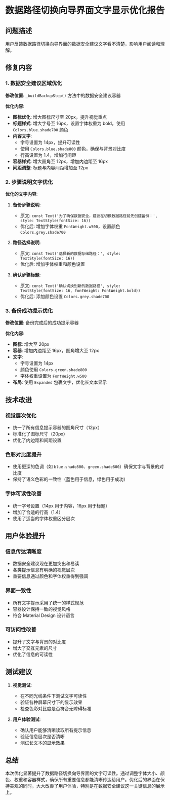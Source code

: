 # 数据路径切换向导界面文字显示优化报告

## 问题描述

用户反馈数据路径切换向导界面的数据安全建议文字看不清楚，影响用户阅读和理解。

## 修复内容

### 1. 数据安全建议区域优化

**修改位置**: `_buildBackupStep()` 方法中的数据安全建议容器

**优化内容**:
- **图标优化**: 增大图标尺寸至 20px，提升视觉重点
- **标题样式**: 增大字号至 16px，设置字体权重为 bold，使用 `Colors.blue.shade700` 颜色
- **内容文字**: 
  - 字号设置为 14px，提升可读性
  - 使用 `Colors.blue.shade800` 颜色，确保与背景对比度
  - 行高设置为 1.4，增加行间距
- **容器样式**: 增大圆角至 12px，增加内边距至 16px
- **间距调整**: 标题与内容间距增加至 12px

### 2. 步骤说明文字优化

**优化的文字内容**:

1. **备份步骤说明**:
   - 原文: `const Text('为了确保数据安全，建议在切换数据路径前先创建备份：', style: TextStyle(fontSize: 16))`
   - 优化后: 增加字体权重 `FontWeight.w500`，设置颜色 `Colors.grey.shade700`

2. **路径选择说明**:
   - 原文: `const Text('选择新的数据存储路径：', style: TextStyle(fontSize: 16))`
   - 优化后: 增加字体权重和颜色设置

3. **确认步骤标题**:
   - 原文: `const Text('确认切换到新的数据路径', style: TextStyle(fontSize: 16, fontWeight: FontWeight.bold))`
   - 优化后: 添加颜色设置 `Colors.grey.shade700`

### 3. 备份成功提示优化

**修改位置**: 备份完成后的成功提示容器

**优化内容**:
- **图标**: 增大至 20px
- **容器**: 增加内边距至 16px，圆角增大至 12px
- **文字**: 
  - 字号设置为 14px
  - 颜色使用 `Colors.green.shade800`
  - 字体权重设置为 `FontWeight.w500`
- **布局**: 使用 `Expanded` 包裹文字，优化长文本显示

## 技术改进

### 视觉层次优化
- 统一了所有信息提示容器的圆角尺寸（12px）
- 标准化了图标尺寸（20px）
- 优化了内边距和间距设置

### 色彩对比度提升
- 使用更深的色调（如 `blue.shade800`、`green.shade800`）确保文字与背景的对比度
- 保持了语义色彩的一致性（蓝色用于信息，绿色用于成功）

### 字体可读性改善
- 统一字号设置（14px 用于内容，16px 用于标题）
- 增加了合适的行高（1.4）
- 使用了适当的字体权重区分层次

## 用户体验提升

### 信息传达清晰度
- 数据安全建议现在更加突出和易读
- 各类提示信息有明确的视觉层次
- 重要信息通过颜色和字体权重得到强调

### 界面一致性
- 所有文字提示采用了统一的样式规范
- 容器设计保持一致的视觉风格
- 符合 Material Design 设计语言

### 可访问性改善
- 提升了文字与背景的对比度
- 增大了交互元素的尺寸
- 优化了信息的可读性

## 测试建议

1. **视觉测试**:
   - 在不同光线条件下测试文字可读性
   - 验证各种屏幕尺寸下的显示效果
   - 检查色彩对比度是否符合无障碍标准

2. **用户体验测试**:
   - 确认用户能够清晰读取所有提示信息
   - 验证信息层次是否清晰
   - 测试长文本的显示效果

## 总结

本次优化显著提升了数据路径切换向导界面的文字可读性。通过调整字体大小、颜色、权重和容器样式，确保所有重要信息都能清晰传达给用户。优化后的界面在保持美观的同时，大大改善了用户体验，特别是在数据安全建议这一关键信息的展示上。
